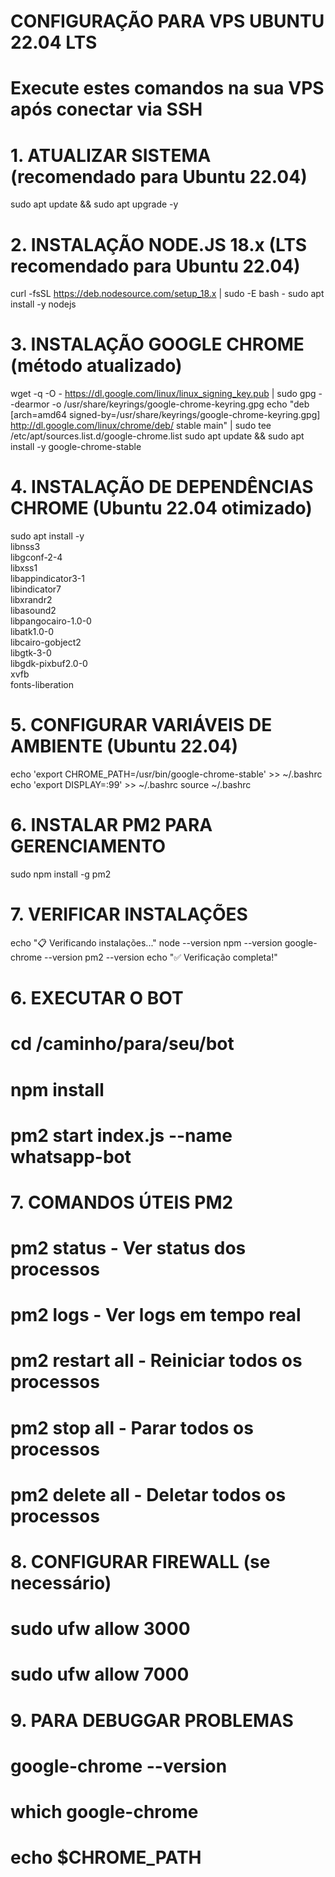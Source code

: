 # CONFIGURAÇÃO PARA VPS UBUNTU 22.04 LTS

# Execute estes comandos na sua VPS após conectar via SSH

# 1. ATUALIZAR SISTEMA (recomendado para Ubuntu 22.04)

sudo apt update && sudo apt upgrade -y

# 2. INSTALAÇÃO NODE.JS 18.x (LTS recomendado para Ubuntu 22.04)

curl -fsSL https://deb.nodesource.com/setup_18.x | sudo -E bash -
sudo apt install -y nodejs

# 3. INSTALAÇÃO GOOGLE CHROME (método atualizado)

wget -q -O - https://dl.google.com/linux/linux_signing_key.pub | sudo gpg --dearmor -o /usr/share/keyrings/google-chrome-keyring.gpg
echo "deb [arch=amd64 signed-by=/usr/share/keyrings/google-chrome-keyring.gpg] http://dl.google.com/linux/chrome/deb/ stable main" | sudo tee /etc/apt/sources.list.d/google-chrome.list
sudo apt update && sudo apt install -y google-chrome-stable

# 4. INSTALAÇÃO DE DEPENDÊNCIAS CHROME (Ubuntu 22.04 otimizado)

sudo apt install -y \
 libnss3 \
 libgconf-2-4 \
 libxss1 \
 libappindicator3-1 \
 libindicator7 \
 libxrandr2 \
 libasound2 \
 libpangocairo-1.0-0 \
 libatk1.0-0 \
 libcairo-gobject2 \
 libgtk-3-0 \
 libgdk-pixbuf2.0-0 \
 xvfb \
 fonts-liberation

# 5. CONFIGURAR VARIÁVEIS DE AMBIENTE (Ubuntu 22.04)

echo 'export CHROME_PATH=/usr/bin/google-chrome-stable' >> ~/.bashrc
echo 'export DISPLAY=:99' >> ~/.bashrc
source ~/.bashrc

# 6. INSTALAR PM2 PARA GERENCIAMENTO

sudo npm install -g pm2

# 7. VERIFICAR INSTALAÇÕES

echo "📋 Verificando instalações..."
node --version
npm --version
google-chrome --version
pm2 --version
echo "✅ Verificação completa!"

# 6. EXECUTAR O BOT

# cd /caminho/para/seu/bot

# npm install

# pm2 start index.js --name whatsapp-bot

# 7. COMANDOS ÚTEIS PM2

# pm2 status - Ver status dos processos

# pm2 logs - Ver logs em tempo real

# pm2 restart all - Reiniciar todos os processos

# pm2 stop all - Parar todos os processos

# pm2 delete all - Deletar todos os processos

# 8. CONFIGURAR FIREWALL (se necessário)

# sudo ufw allow 3000

# sudo ufw allow 7000

# 9. PARA DEBUGGAR PROBLEMAS

# google-chrome --version

# which google-chrome

# echo $CHROME_PATH
